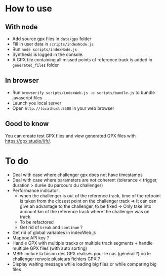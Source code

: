 # How to use
## With node
- Add source gpx files in `data/gpx` folder
- Fill in user data in `scripts/indexNode.js`
- Run `node scripts/indexNode.js`
- Synthesis is logged in the console.
- A GPX file containing all missed points of reference track is added in `generated_files` folder

## In browser
- Run `browserify scripts/indexWeb.js -o scripts/bundle.js` to bundle javascript files
- Launch you local server
- Open `http://localhost:5500` in your web browser

## Good to know
You can create test GPX files and view generated GPX files with https://gpx.studio/l/fr/.
# To do
- Deal with case where challenger gpx does not have timestamps
- Deal with case where parameters are not coherent (tolerance < trigger, duration > durée du parcours du challenger)
- Performance indicator :
  - when the challenger is out of the reference track, time of the refpoint
  is taken from the closest point on the challenger track
  => It can  can give an advantage to the challenger, to be fixed
  => Only take into account km of the reference track where the challenger was on track.
  - To be refactored
  - Get rid of `break` and `continue` ?
- Get rid of global variables in indexWeb.js
- Mapbox API key ?
- Handle GPX with multiple tracks or multiple track segments + handle multiple GPX files (with auto sorting)
- MBR: inclure la fusion des GPX réalisés pour le cas (général ?) où le challenger renvoie plusieurs fichiers GPX ?
- Display waiting message while loading big files or while comparing big files
